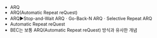 ﻿- ARQ
- ARQ(Automatic Repeat reQuest)
- ARQ▶️Stop-and-Wait ARQㆍGo-Back-N ARQㆍSelective Repeat ARQ
- Automatic Repeat reQuest
- BEC는 보통 ARQ(Automatic Repeat reQuest) 방식과 유사한 개념
